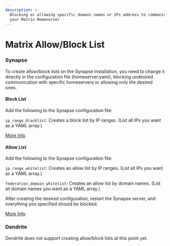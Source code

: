 ```yaml
---
description: >-
  Blocking or allowing specific domain names or IPs address to communicate with
  your Matrix Homeserver
---
```


# Matrix Allow/Block List

### Synapse

To create allow/block lists on the Synapse installation, you need to change it directly in the configuration file (homeserver.yaml), blocking undesired communication with specific homeservers or allowing only the desired ones.

#### Block List

Add the following to the Synapse configuration file:

`ip_range_blacklist`: Creates a block list by IP ranges. (List all IPs you want as a YAML array.)

[More Info](https://matrix-org.github.io/synapse/latest/upgrade.html#blacklisting-ip-ranges)

#### Allow List

Add the following to the Synapse configuration file:

`ip_range_whitelist`: Creates an allow list by IP ranges. (List all IPs you want as a YAML array.)

`federation_domain_whitelist`: Creates an allow list by domain names. (List all domain names you want as a YAML array.)

After creating the desired configuration, restart the Synapse server, and everything you specified should be blocked.

[More Info](https://matrix-org.github.io/synapse/latest/usage/configuration/config\_documentation.html#federation\_domain\_whitelist)

### Dendrite

Dendrite does not support creating allow/block lists at this point yet.
